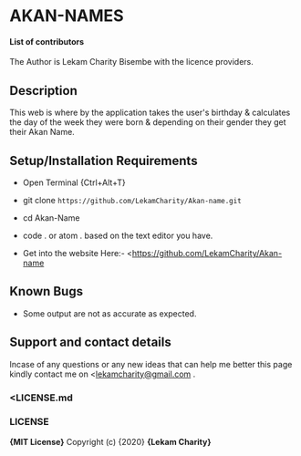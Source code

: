 # AKAN-NAMES

#### **List of contributors**
The Author is Lekam Charity Bisembe with the licence providers.

## Description
This web is where by the application takes the user's birthday & calculates the day of the week they were born & depending on their gender they get their Akan Name.

## Setup/Installation Requirements
*  Open Terminal {Ctrl+Alt+T}

* git clone ```https://github.com/LekamCharity/Akan-name.git```

* cd Akan-Name

* code . or atom . based on the text editor you have.

*  Get into the website Here:- <https://github.com/LekamCharity/Akan-name

## Known Bugs
* Some output are not as accurate as expected.

## Support and contact details
Incase of any questions or any new ideas that can help me better this page kindly contact me on <lekamcharity@gmail.com .

### <LICENSE.md
### LICENSE
**{MIT License}**
Copyright (c) {2020} **{Lekam Charity}**